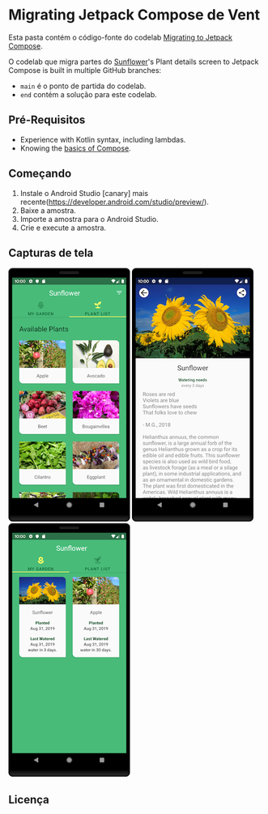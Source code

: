 # Migrating Jetpack Compose de Vent

Esta pasta contém o código-fonte do codelab [Migrating to Jetpack Compose](https://developer.android.com/codelabs/jetpack-compose-migration).

O codelab que migra partes do [Sunflower](https://github.com/android/sunflower)'s Plant
details screen to Jetpack Compose is built in multiple GitHub branches:

* `main` é o ponto de partida do codelab.
* `end` contém a solução para este codelab.

## Pré-Requisitos
* Experience with Kotlin syntax, including lambdas.
* Knowing the [basics of Compose](https://developer.android.com/codelabs/jetpack-compose-basics/).

## Começando
1. Instale o Android Studio [canary] mais recente(https://developer.android.com/studio/preview/).
2. Baixe a amostra.
3. Importe a amostra para o Android Studio.
4. Crie e execute a amostra.


## Capturas de tela

![Lista de plantas](screenshots/phone_plant_list.png "Uma lista de plantas")
![Detalhes da planta](screenshots/phone_plant_detail.png "Detalhes de uma planta específica")
![My garden](screenshots/phone_my_garden.png "Plantas que foram adicionadas ao seu jardim")

## Licença


